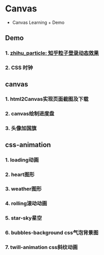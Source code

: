 # Canvas

- Canvas Learning + Demo

## Demo

### 1. [zhihu_particle: 知乎粒子登录动态效果]()

### 2. CSS 时钟

## canvas

### 1. html2Canvas实现页面截图及下载

### 2. canvas绘制进度盘

### 3. 头像加国旗

## css-animation

### 1. loading动画
### 2. heart图形
### 3. weather图形
### 4. rolling滚动动画
### 5. star-sky星空
### 6. bubbles-background css气泡背景图
### 7. twill-animation css斜纹动画
